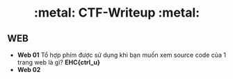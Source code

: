 <h1 align="center"> :metal: CTF-Writeup :metal: </h1>

## WEB

- **Web 01**
  Tổ hợp phím được sử dụng khi bạn muốn xem source code của 1 trang web là gì? **EHC{ctrl_u}**
- **Web 02**